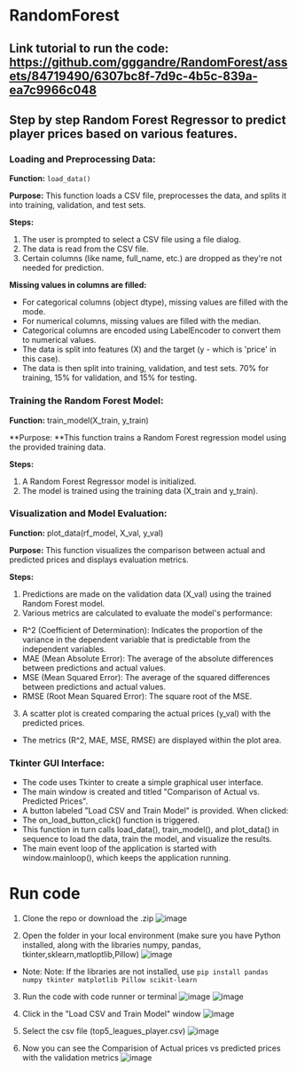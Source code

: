 # RandomForest

## Link tutorial to run the code: https://github.com/gggandre/RandomForest/assets/84719490/6307bc8f-7d9c-4b5c-839a-ea7c9966c048

## Step by step Random Forest Regressor to predict player prices based on various features. 

### Loading and Preprocessing Data:

**Function:** ```load_data()```

**Purpose:** This function loads a CSV file, preprocesses the data, and splits it into training, validation, and test sets.

**Steps:**
1. The user is prompted to select a CSV file using a file dialog.
2. The data is read from the CSV file.
3. Certain columns (like name, full_name, etc.) are dropped as they're not needed for prediction.

**Missing values in columns are filled:**
- For categorical columns (object dtype), missing values are filled with the mode.
- For numerical columns, missing values are filled with the median.
- Categorical columns are encoded using LabelEncoder to convert them to numerical values.
- The data is split into features (X) and the target (y - which is 'price' in this case).
- The data is then split into training, validation, and test sets. 70% for training, 15% for validation, and 15% for testing.
        
### Training the Random Forest Model:

**Function:** train_model(X_train, y_train)

**Purpose: **This function trains a Random Forest regression model using the provided training data.

**Steps:**
1. A Random Forest Regressor model is initialized.
2. The model is trained using the training data (X_train and y_train).

### Visualization and Model Evaluation:

**Function:** plot_data(rf_model, X_val, y_val)

**Purpose:** This function visualizes the comparison between actual and predicted prices and displays evaluation metrics.

**Steps:**
1. Predictions are made on the validation data (X_val) using the trained Random Forest model.
2. Various metrics are calculated to evaluate the model's performance:
- R^2 (Coefficient of Determination): Indicates the proportion of the variance in the dependent variable that is predictable from the independent variables.
- MAE (Mean Absolute Error): The average of the absolute differences between predictions and actual values.
- MSE (Mean Squared Error): The average of the squared differences between predictions and actual values.
 - RMSE (Root Mean Squared Error): The square root of the MSE.
3. A scatter plot is created comparing the actual prices (y_val) with the predicted prices.
- The metrics (R^2, MAE, MSE, RMSE) are displayed within the plot area.

### Tkinter GUI Interface:

- The code uses Tkinter to create a simple graphical user interface.
- The main window is created and titled "Comparison of Actual vs. Predicted Prices".
- A button labeled "Load CSV and Train Model" is provided. When clicked:
- The on_load_button_click() function is triggered.
- This function in turn calls load_data(), train_model(), and plot_data() in sequence to load the data, train the model, and visualize the results.
- The main event loop of the application is started with window.mainloop(), which keeps the application running.

# Run code

1. Clone the repo or download the .zip
![image](https://github.com/gggandre/RandomForest/assets/84719490/8eeb21b0-c039-4bb8-9ba4-04dffb530aa5)

2. Open the folder in your local environment (make sure you have Python installed, along with the libraries numpy, pandas, tkinter,sklearn,matloptlib,Pillow)
![image](https://github.com/gggandre/RandomForest/assets/84719490/153973cd-3472-4724-b63c-0b59d46e2c56)
- Note: Note: If the libraries are not installed, use ```pip install pandas numpy tkinter matplotlib Pillow scikit-learn```

3. Run the code with code runner or terminal
![image](https://github.com/gggandre/Kmeans/assets/84719490/92eecb31-649d-417b-8fdc-59dc7d533675)
![image](https://github.com/gggandre/RandomForest/assets/84719490/251528a5-1238-415e-85b4-05baf068a9bb)

4. Click in the "Load CSV and Train Model" window
![image](https://github.com/gggandre/RandomForest/assets/84719490/1748cd30-cda5-4f5d-bbb6-3375c23fced3)

5. Select the csv file (top5_leagues_player.csv)
![image](https://github.com/gggandre/RandomForest/assets/84719490/8dfbbdd5-d151-41c3-a16b-5679bab65bd9)

6. Now you can see the Comparision of Actual prices vs predicted prices with the validation metrics
![image](https://github.com/gggandre/RandomForest/assets/84719490/e1db94bd-4ebf-484d-8784-0801532899a3)

